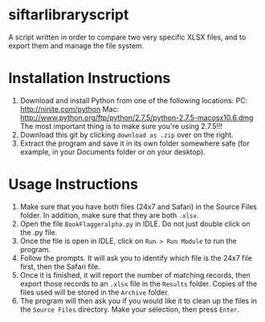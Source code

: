 siftarlibraryscript
===================

A script written in order to compare two very specific XLSX files, and to export them and manage the file system.


Installation Instructions
===================

1. Download and install Python from one of the following locations:
PC: http://ninite.com/python
Mac: http://www.python.org/ftp/python/2.7.5/python-2.7.5-macosx10.6.dmg
The most important thing is to make sure you're using 2.7.5!!!
2. Download this git by clicking `download as .zip` over on the right.
3. Extract the program and save it in its own folder somewhere safe (for example, in your Documents folder or on your desktop).

Usage Instructions
===================

1. Make sure that you have both files (24x7 and Safari) in the Source Files folder. In addition, make sure that they are both `.xlsx`.
2. Open the file `BookFlaggeralpha.py` in IDLE. Do not just double click on the .py file.
3. Once the file is open in IDLE, click on `Run > Run Module` to run the program.
4. Follow the prompts. It will ask you to identify which file is the 24x7 file first, then the Safari file.
5. Once it is finished, it will report the number of matching records, then export those records to an `.xlsx` file in the `Results` folder. Copies of the files used will be stored in the `Archive` folder.
6. The program will then ask you if you would like it to clean up the files in the `Source Files` directory. Make your selection, then press `Enter`.

